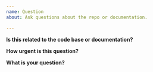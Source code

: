 ```yaml
---
name: Question
about: Ask questions about the repo or documentation.

---
```


**Is this related to the code base or documentation?**


**How urgent is this question?**


**What is your question?**
